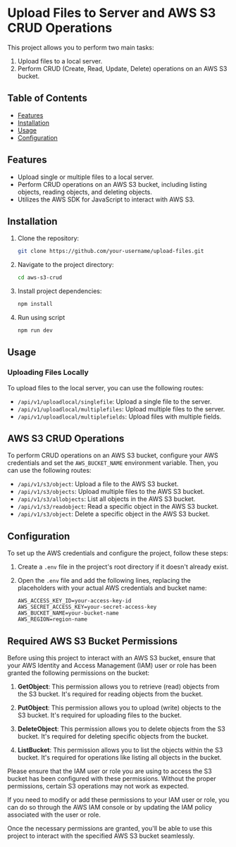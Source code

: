 # Upload Files to Server and AWS S3 CRUD Operations

This project allows you to perform two main tasks:

1. Upload files to a local server.
2. Perform CRUD (Create, Read, Update, Delete) operations on an AWS S3 bucket.

## Table of Contents

- [Features](#features)
- [Installation](#installation)
- [Usage](#usage)
- [Configuration](#configuration)

## Features

- Upload single or multiple files to a local server.
- Perform CRUD operations on an AWS S3 bucket, including listing objects, reading objects, and deleting objects.
- Utilizes the AWS SDK for JavaScript to interact with AWS S3.

## Installation

1. Clone the repository:
   ```bash
   git clone https://github.com/your-username/upload-files.git
2. Navigate to the project directory:

   ```bash
   cd aws-s3-crud
3. Install project dependencies:
   
   ```bash
   npm install
5. Run using script

   ```bash
   npm run dev

## Usage

### Uploading Files Locally

To upload files to the local server, you can use the following routes:

- `/api/v1/uploadlocal/singlefile`: Upload a single file to the server.
- `/api/v1/uploadlocal/multiplefiles`: Upload multiple files to the server.
- `/api/v1/uploadlocal/multiplefields`: Upload files with multiple fields.

## AWS S3 CRUD Operations

To perform CRUD operations on an AWS S3 bucket, configure your AWS credentials and set the `AWS_BUCKET_NAME` environment variable. Then, you can use the following routes:

- `/api/v1/s3/object`: Upload a file to the AWS S3 bucket.
- `/api/v1/s3/objects`: Upload multiple files to the AWS S3 bucket.
- `/api/v1/s3/allobjects`: List all objects in the AWS S3 bucket.
- `/api/v1/s3/readobject`: Read a specific object in the AWS S3 bucket.
- `/api/v1/s3/object`: Delete a specific object in the AWS S3 bucket.

## Configuration

To set up the AWS credentials and configure the project, follow these steps:

1. Create a `.env` file in the project's root directory if it doesn't already exist.

2. Open the `.env` file and add the following lines, replacing the placeholders with your actual AWS credentials and bucket name:

   ```env
   AWS_ACCESS_KEY_ID=your-access-key-id
   AWS_SECRET_ACCESS_KEY=your-secret-access-key
   AWS_BUCKET_NAME=your-bucket-name
   AWS_REGION=region-name

## Required AWS S3 Bucket Permissions

Before using this project to interact with an AWS S3 bucket, ensure that your AWS Identity and Access Management (IAM) user or role has been granted the following permissions on the bucket:

1. **GetObject**: This permission allows you to retrieve (read) objects from the S3 bucket. It's required for reading objects from the bucket.

2. **PutObject**: This permission allows you to upload (write) objects to the S3 bucket. It's required for uploading files to the bucket.

3. **DeleteObject**: This permission allows you to delete objects from the S3 bucket. It's required for deleting specific objects from the bucket.

4. **ListBucket**: This permission allows you to list the objects within the S3 bucket. It's required for operations like listing all objects in the bucket.

Please ensure that the IAM user or role you are using to access the S3 bucket has been configured with these permissions. Without the proper permissions, certain S3 operations may not work as expected.

If you need to modify or add these permissions to your IAM user or role, you can do so through the AWS IAM console or by updating the IAM policy associated with the user or role.

Once the necessary permissions are granted, you'll be able to use this project to interact with the specified AWS S3 bucket seamlessly.


